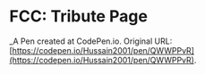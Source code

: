 # FCC: Tribute Page
 _A Pen created at CodePen.io. Original URL: [https://codepen.io/Hussain2001/pen/QWWPPvR](https://codepen.io/Hussain2001/pen/QWWPPvR).

 